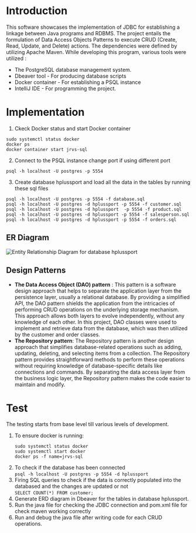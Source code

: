 # Introduction
This software showcases the implementation of JDBC for establishing a linkage between Java programs and RDBMS. The project entails the formulation of Data Access Objects Patterns to execute CRUD (Create, Read, Update, and Delete) actions. The dependencies were defined by utilizing Apache Maven. 
While developing this program, various tools were utilized :
* The PostgreSQL database management system.
* Dbeaver tool - For producing database scripts
* Docker container - For establishing a PSQL instance
* IntelliJ IDE - For programming the project.

# Implementation
1. Ckeck Docker status and start Docker container<br>
```
sudo systemctl status docker
docker ps
docker container start jrvs-sql
```
2. Connect to the PSQL instance change port if using different port <br>
```
psql -h localhost -U postgres -p 5554
```
3. Create database hplussport and load all the data in the tables by running these sql files <br>
```
psql -h localhost -U postgres -p 5554 -f database.sql
psql -h localhost -U postgres -d hplussport -p 5554 -f customer.sql
psql -h localhost -U postgres -d hplussport  -p 5554 -f product.sql
psql -h localhost -U postgres -d hplussport -p 5554 -f salesperson.sql
psql -h localhost -U postgres -d hplussport -p 5554 -f orders.sql
```
## ER Diagram
![Entity Relationship Diagram for database hplussport](/home/centos/dev/jarvis_data_eng_NidhiZala/core_java/ERD.png)

## Design Patterns
* **The Data Access Object (DAO) pattern** : This pattern is a software design approach that helps to separate the application layer from the persistence layer, usually a relational database. By providing a simplified API, the DAO pattern shields the application from the intricacies of performing CRUD operations on the underlying storage mechanism. This approach allows both layers to evolve independently, without any knowledge of each other. In this project, DAO classes were used to implement and retrieve data from the database, which was then utilized by the customer and order classes.
* **The Repository pattern**: The Repository pattern is another design approach that simplifies database-related operations such as adding, updating, deleting, and selecting items from a collection. The Repository pattern provides straightforward methods to perform these operations without requiring knowledge of database-specific details like connections and commands. By separating the data access layer from the business logic layer, the Repository pattern makes the code easier to maintain and modify.
# Test
The testing starts from base level till various levels of development.
1. To ensure docker is running:<br>
   ```
   sudo systemctl status docker 
   sudo systemctl start docker
   docker ps -f name=jrvs-sql
   ```
2. To check if the database has been connected <br>
   ```psql -h localhost -U postgres -p 5554 -d hplussport```
3. Firing SQL queries to check if the data is correctly populated into the databased and the changes are updated or not <br>
   ```SELECT COUNT(*) FROM customer;```
4. Generate ERD diagram in Dbeaver for the tables in database hplussport.
5. Run the java file for checking the JDBC connection and pom.xml file for check maven working correctly <br>
5. Run and debug the java file after writing code for each CRUD operations.

